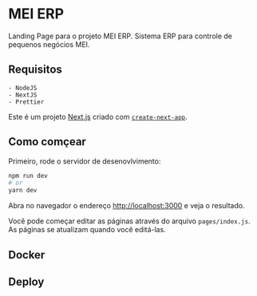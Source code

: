 # MEI ERP
Landing Page para o projeto MEI ERP. Sistema ERP para controle de pequenos negócios MEI.

## Requisitos

    - NodeJS
    - NextJS
    - Prettier

Este é um projeto [Next.js](https://nextjs.org/) criado com [`create-next-app`](https://github.com/zeit/next.js/tree/canary/packages/create-next-app).

## Como comçear

Primeiro, rode o servidor de desenovlvimento:

```bash
npm run dev
# or
yarn dev
```

Abra no navegador o endereço [http://localhost:3000](http://localhost:3000) e veja o resultado.

Você pode começar editar as páginas através do arquivo `pages/index.js`. As páginas se atualizam quando você editá-las.

## Docker


## Deploy
